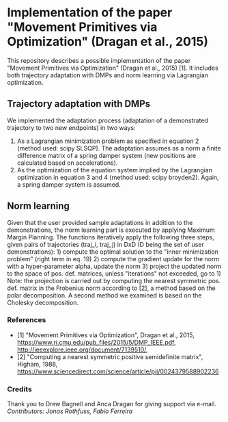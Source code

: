 # Implementation of the paper "Movement Primitives via Optimization" (Dragan et al., 2015)
This repository describes a possible implementation of the paper "Movement Primitives via Optimization" (Dragan et al., 2015) [1]. It includes both trajectory adaptation with DMPs and norm learning via Lagrangian optimization.


## Trajectory adaptation with DMPs
We implemented the adaptation process (adaptation of a demonstrated trajectory to two new endpoints) in two ways:
1. As a Lagrangian minimization problem as specified in equation 2 (method used: scipy SLSQP). The adaptation assumes as a norm a finite difference matrix of a spring damper system (new positions are calculated based on accelerations).
2. As the optimization of the equation system implied by the Lagrangian optimization in equation 3 and 4 (method used: scipy broyden2). Again, a spring damper system is assumed.

## Norm learning
Given that the user provided sample adaptations in addition to the demonstrations, the norm learning part is executed by applying Maximum Margin Planning. The functions iteratively apply the following three steps,
  given pairs of trajectories (traj_i, traj_j) in DxD (D being the set of user demonstrations):
    1) compute the optimal solution to the "inner minimization problem" (right term in eq. 19)
    2) compute the gradient update for the norm with a hyper-parameter alpha, update the norm
    3) project the updated norm to the space of pos. def. matrices, unless "iterations" not exceeded, go to 1)
    Note: the projection is carried out by computing the nearest symmetric pos. def. matrix in the Frobenius norm according to [2], a method based on the polar decomposition. A second method we examined is based on the Cholesky decomposition.
    

### References
* [1] "Movement Primitives via Optimization", Dragan et al., 2015, https://www.ri.cmu.edu/pub_files/2015/5/DMP_IEEE.pdf, http://ieeexplore.ieee.org/document/7139510/, 
* [2] "Computing a nearest symmetric positive semidefinite matrix", Higham, 1988, https://www.sciencedirect.com/science/article/pii/0024379588902236


### Credits
Thank you to Drew Bagnell and Anca Dragan for giving support via e-mail.
_Contributors: Jonas Rothfuss, Fabio Ferreira_
